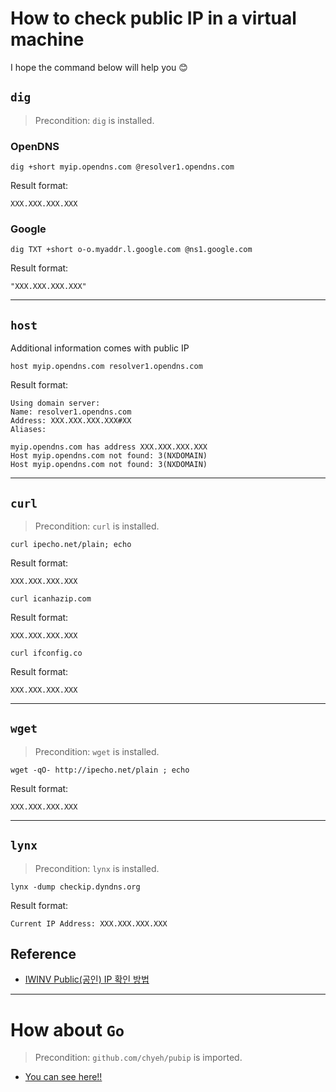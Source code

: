 # How to check public IP in a virtual machine

I hope the command below will help you :blush:


## `dig`
> Precondition: `dig` is installed.

### OpenDNS
```
dig +short myip.opendns.com @resolver1.opendns.com
```

Result format:
```
XXX.XXX.XXX.XXX
```

### Google
```
dig TXT +short o-o.myaddr.l.google.com @ns1.google.com
```

Result format:
```
"XXX.XXX.XXX.XXX"
```

---

## `host`
Additional information comes with public IP
```
host myip.opendns.com resolver1.opendns.com
```

Result format:
```
Using domain server:
Name: resolver1.opendns.com
Address: XXX.XXX.XXX.XXX#XX
Aliases: 

myip.opendns.com has address XXX.XXX.XXX.XXX
Host myip.opendns.com not found: 3(NXDOMAIN)
Host myip.opendns.com not found: 3(NXDOMAIN)
```

---


## `curl`
> Precondition: `curl` is installed.
```
curl ipecho.net/plain; echo
```

Result format:
```
XXX.XXX.XXX.XXX
```

```
curl icanhazip.com
```

Result format:
```
XXX.XXX.XXX.XXX
```

```
curl ifconfig.co
```

Result format:
```
XXX.XXX.XXX.XXX
```

---

## `wget`
> Precondition: `wget` is installed.
```
wget -qO- http://ipecho.net/plain ; echo
```

Result format:
```
XXX.XXX.XXX.XXX
```

---

## `lynx`
> Precondition: `lynx` is installed.
```
lynx -dump checkip.dyndns.org
```


Result format:
```
Current IP Address: XXX.XXX.XXX.XXX
```

## Reference
- [IWINV Public(공인) IP 확인 방법](https://idchowto.com/?p=32574)

---

# How about `Go`
> Precondition: `github.com/chyeh/pubip` is imported.

- [You can see here!!](https://github.com/cloud-barista/cb-spider/blob/9ce2c5ac980543624395e5d382f340c13d1b111d/api-runtime/rest-runtime/CBSpiderRuntime.go#L54)

